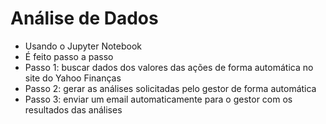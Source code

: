 # Análise de Dados

- Usando o Jupyter Notebook
- É feito passo a passo
- Passo 1: buscar dados dos valores das ações de forma automática no site do Yahoo Finanças
- Passo 2: gerar as análises solicitadas pelo gestor de forma automática
- Passo 3: enviar um email automaticamente para o gestor com os resultados das análises